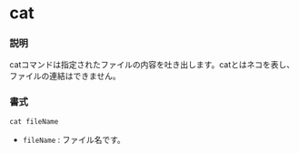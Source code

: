 # cat
### 説明
catコマンドは指定されたファイルの内容を吐き出します。catとはネコを表し、ファイルの連結はできません。

### 書式
```kish
cat fileName
```
- `fileName` : ファイル名です。
